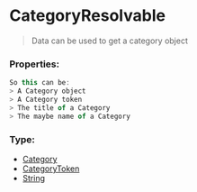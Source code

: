 # CategoryResolvable
> Data can be used to get a category object

### Properties:
```js
So this can be:
> A Category object
> A Category token
> The title of a Category
> The maybe name of a Category
```

### Type:
+ [Category](../class/category.md)
+ [CategoryToken](./categorytoken.md)
+ [String](https://developer.mozilla.org/en-US/docs/Web/JavaScript/Reference/Global_Objects/String)